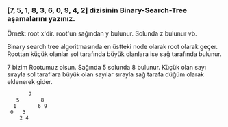 ### [7, 5, 1, 8, 3, 6, 0, 9, 4, 2] dizisinin Binary-Search-Tree aşamalarını yazınız.

Örnek: root x'dir. root'un sağından y bulunur. Solunda z bulunur vb.

Binary search tree algoritmasında en üstteki node olarak root olarak geçer.
Roottan küçük olanlar sol tarafında büyük olanlara ise sağ tarafında bulunur. 

7 bizim Rootumuz olsun. Sağında 5 solunda 8 bulunur. Küçük olan sayı sırayla sol taraflara büyük olan sayılar sırayla sağ tarafa düğüm olarak eklenerek gider.
    
           7
       5       8
      1       6 9
     0   3
        2 4